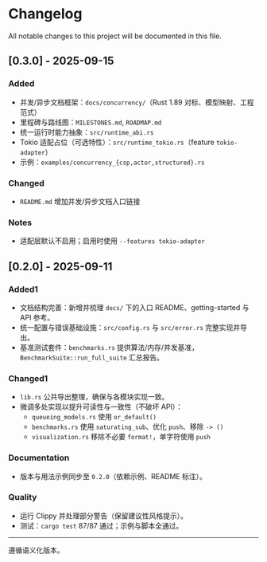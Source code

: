 # Changelog

All notable changes to this project will be documented in this file.

## [0.3.0] - 2025-09-15

### Added

- 并发/异步文档框架：`docs/concurrency/`（Rust 1.89 对标、模型映射、工程范式）
- 里程碑与路线图：`MILESTONES.md`, `ROADMAP.md`
- 统一运行时能力抽象：`src/runtime_abi.rs`
- Tokio 适配占位（可选特性）：`src/runtime_tokio.rs`（feature `tokio-adapter`）
- 示例：`examples/concurrency_{csp,actor,structured}.rs`

### Changed

- `README.md` 增加并发/异步文档入口链接

### Notes

- 适配层默认不启用；启用时使用 `--features tokio-adapter`

## [0.2.0] - 2025-09-11

### Added1

- 文档结构完善：新增并梳理 `docs/` 下的入口 README、getting-started 与 API 参考。
- 统一配置与错误基础设施：`src/config.rs` 与 `src/error.rs` 完整实现并导出。
- 基准测试套件：`benchmarks.rs` 提供算法/内存/并发基准，`BenchmarkSuite::run_full_suite` 汇总报告。

### Changed1

- `lib.rs` 公共导出整理，确保与各模块实现一致。
- 微调多处实现以提升可读性与一致性（不破坏 API）：
  - `queueing_models.rs` 使用 `or_default()`
  - `benchmarks.rs` 使用 `saturating_sub`、优化 `push`、移除 `-> ()`
  - `visualization.rs` 移除不必要 `format!`，单字符使用 `push`

### Documentation

- 版本与用法示例同步至 `0.2.0`（依赖示例、README 标注）。

### Quality

- 运行 Clippy 并处理部分警告（保留建议性风格提示）。
- 测试：`cargo test` 87/87 通过；示例与脚本全通过。

---

遵循语义化版本。
